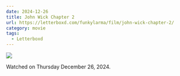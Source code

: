 ```yaml
---
date: 2024-12-26
title: John Wick Chapter 2
url: https://letterboxd.com/funkylarma/film/john-wick-chapter-2/
category: movie
tags:
  - Letterboxd
---
```


![](https://a.ltrbxd.com/resized/sm/upload/wb/rc/zd/o6/fWz9LMfdES80BsJKucgzI5ZJhnB-0-600-0-900-crop.jpg?v=d5d6ba1b6e)

Watched on Thursday December 26, 2024.
